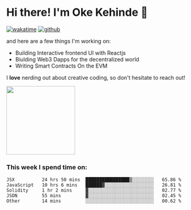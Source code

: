 # Hi there! I'm Oke Kehinde :cowboy_hat_face:

[![wakatime](https://wakatime.com/badge/user/5f3f42a0-7b4f-4c4b-b2da-012c5ac2fa62.svg)](https://wakatime.com/@5f3f42a0-7b4f-4c4b-b2da-012c5ac2fa62)
[![github](https://img.shields.io/github/followers/okeken?logo=github&style=plastic)](https://github.com/okeken?tab=followers)

and here are a few things I'm working on:

- Building Interactive frontend UI with Reactjs
- Biulding Web3 Dapps for the decentralized world
- Writing Smart Contracts On the EVM

I **love** nerding out about creative coding, so don't hesitate to reach out!


<img height="180em" src="https://github-readme-stats.vercel.app/api?username=okeken&show_icons=true&hide_border=true&&count_private=true&include_all_commits=true" />

### This week I spend time on:

<!--START_SECTION:waka-->
```text
JSX          24 hrs 50 mins  ████████████████▒░░░░░░░░   65.86 % 
JavaScript   10 hrs 6 mins   ██████▓░░░░░░░░░░░░░░░░░░   26.81 % 
Solidity     1 hr 2 mins     ▓░░░░░░░░░░░░░░░░░░░░░░░░   02.77 % 
JSON         55 mins         ▓░░░░░░░░░░░░░░░░░░░░░░░░   02.45 % 
Other        14 mins         ░░░░░░░░░░░░░░░░░░░░░░░░░   00.62 % 
```
<!--END_SECTION:waka-->
